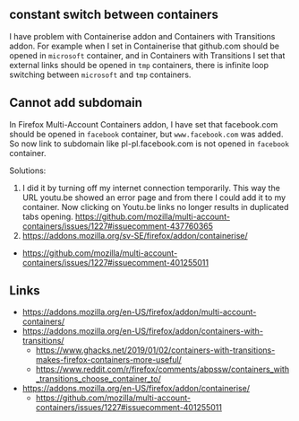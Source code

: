 ## constant switch between containers
I have problem with Containerise addon and Containers with Transitions addon. For example when I set in Containerise that github.com should be opened in `microsoft` container, and in Containers with Transitions I set that external links should be opened in `tmp` containers, there is infinite loop switching between `microsoft` and `tmp` containers.

## Cannot add subdomain

In Firefox Multi-Account Containers addon, I have set that facebook.com should be opened in `facebook` container, but `www.facebook.com` was added. So now link to subdomain like pl-pl.facebook.com is not opened in `facebook` container.


Solutions:

1. I did it by turning off my internet connection temporarily. This way the URL youtu.be showed an error page and from there I could add it to my container. Now clicking on Youtu.be links no longer results in duplicated tabs opening. https://github.com/mozilla/multi-account-containers/issues/1227#issuecomment-437760365
2. https://addons.mozilla.org/sv-SE/firefox/addon/containerise/
  - https://github.com/mozilla/multi-account-containers/issues/1227#issuecomment-401255011

## Links

- https://addons.mozilla.org/en-US/firefox/addon/multi-account-containers/
- https://addons.mozilla.org/en-US/firefox/addon/containers-with-transitions/
  - https://www.ghacks.net/2019/01/02/containers-with-transitions-makes-firefox-containers-more-useful/
  - https://www.reddit.com/r/firefox/comments/abpssw/containers_with_transitions_choose_container_to/
- https://addons.mozilla.org/en-US/firefox/addon/containerise/
  - https://github.com/mozilla/multi-account-containers/issues/1227#issuecomment-401255011
